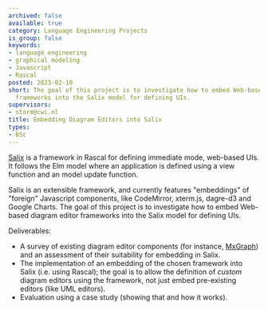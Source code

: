 ```yaml
---
archived: false
available: true
category: Language Engineering Projects
is_group: false
keywords:
- language engineering
- graphical modeling
- Javascript
- Rascal
posted: 2023-02-10
short: The goal of this project is to investigate how to embed Web-based diagram editor
  frameworks into the Salix model for defining UIs.
supervisors:
- storm@cwi.nl
title: Embedding Diagram Editors into Salix
types:
- BSc
---
```


[Salix](https://github.com/cwi-swat/salix) is a framework in Rascal for defining immediate mode, web-based UIs. It follows the Elm model where an application is defined using a view function and an model update function.

Salix is an extensible framework, and currently features "embeddings" of "foreign" Javascript components, like CodeMirror, xterm.js, dagre-d3 and Google Charts. The goal of this project is to investigate how to embed Web-based diagram editor frameworks into the Salix model for defining UIs.

Deliverables:

- A survey of existing diagram editor components (for instance, [MxGraph](https://jgraph.github.io/mxgraph/)) and an assessment of their suitability for embedding in Salix.
- The implementation of an embedding of the chosen framework into Salix (i.e. using Rascal); the goal is to allow the definition of *custom* diagram editors using the framework, not just embed pre-existing editors (like UML editors).
- Evaluation using a case study (showing that and how it works).